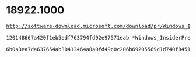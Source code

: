 # 18922.1000

<pre>
<a href="http://software-download.microsoft.com/download/pr/Windows_InsiderPreview_SDK_en-us_18922_1.iso">http://software-download.microsoft.com/download/pr/Windows_InsiderPreview_SDK_en-us_18922_1.iso</a>

120148667a420f1eb5edf763794fd92e97571eab *Windows_InsiderPreview_SDK_en-us_18922_1.iso

6b0a3ea7da637654ab30413464a8a0fd49c0c206b69205569d1d740f84516ebe *Windows_InsiderPreview_SDK_en-us_18922_1.iso
</pre>

